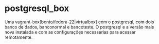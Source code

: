 # postgresql_box
Uma vagrant-box[bento/fedora-22|virtualbox] com o postgresql, com dois banco de dados, banconormal e bancoteste. O postgresql e a versão mais nova instalada e com as configurações necessarias para acessar remotamente.
